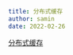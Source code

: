 ```yaml
title: 分布式缓存
author: samin
date: 2022-02-26
```

[分布式缓存](https://gaudy-feels-700.notion.site/8cc6fd3f49e448c1b5a15383c8855700)